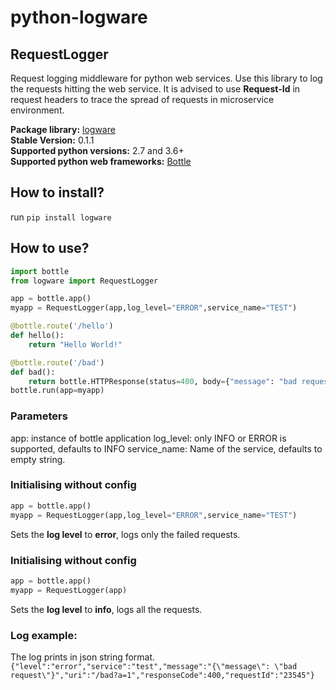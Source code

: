 # python-logware
## RequestLogger  
Request logging middleware for python web services. Use this library to log the requests hitting the web service. It is advised to use **Request-Id** in request headers to trace the spread of requests in microservice environment.

**Package library:** [logware](https://pypi.org/project/logware/)  
**Stable Version:** 0.1.1  
**Supported python versions:** 2.7 and 3.6+  
**Supported python web frameworks:** [Bottle](https://bottlepy.org/)

## How to install?
run `pip install logware`

## How to use?
```python
import bottle
from logware import RequestLogger

app = bottle.app()
myapp = RequestLogger(app,log_level="ERROR",service_name="TEST")

@bottle.route('/hello')
def hello():
    return "Hello World!"

@bottle.route('/bad')
def bad():
    return bottle.HTTPResponse(status=400, body={"message": "bad request"})
bottle.run(app=myapp)
```

### Parameters
app: instance of bottle application
log_level: only INFO or ERROR is supported, defaults to INFO
service_name: Name of the service, defaults to empty string.

### Initialising without config
```python
app = bottle.app()
myapp = RequestLogger(app,log_level="ERROR",service_name="TEST")
```
Sets the __log level__ to __error__, logs only the failed requests.

### Initialising without config
```python
app = bottle.app()
myapp = RequestLogger(app)
```
Sets the __log level__ to __info__, logs all the requests.

### Log example:
The log prints in json string format.  
```{"level":"error","service":"test","message":"{\"message\": \"bad request\"}","uri":"/bad?a=1","responseCode":400,"requestId":"23545"}```
